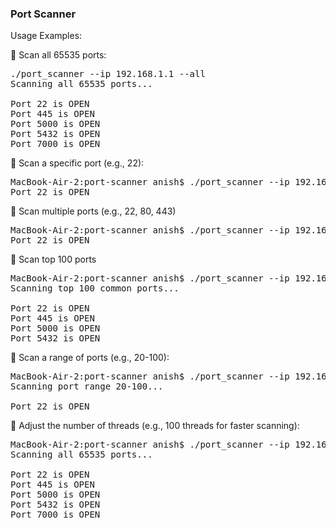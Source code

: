 ### Port Scanner

Usage Examples:

🔹 Scan all 65535 ports:
<pre>
./port_scanner --ip 192.168.1.1 --all
Scanning all 65535 ports...

Port 22 is OPEN
Port 445 is OPEN
Port 5000 is OPEN
Port 5432 is OPEN
Port 7000 is OPEN
</pre>

🔹 Scan a specific port (e.g., 22):
<pre>
MacBook-Air-2:port-scanner anish$ ./port_scanner --ip 192.168.29.79 --port 22
Port 22 is OPEN
</pre>

🔹 Scan multiple ports (e.g., 22, 80, 443)
<pre>
MacBook-Air-2:port-scanner anish$ ./port_scanner --ip 192.168.29.79 --ports 22,80,443
Port 22 is OPEN
</pre>

🔹 Scan top 100 ports
<pre>
MacBook-Air-2:port-scanner anish$ ./port_scanner --ip 192.168.29.79 --top100
Scanning top 100 common ports...

Port 22 is OPEN
Port 445 is OPEN
Port 5000 is OPEN
Port 5432 is OPEN
</pre>

🔹 Scan a range of ports (e.g., 20-100):
<pre>
MacBook-Air-2:port-scanner anish$ ./port_scanner --ip 192.168.29.79 --range 20-100
Scanning port range 20-100...

Port 22 is OPEN
</pre>

🔹 Adjust the number of threads (e.g., 100 threads for faster scanning):
<pre>
MacBook-Air-2:port-scanner anish$ ./port_scanner --ip 192.168.29.79 --all --threads 100
Scanning all 65535 ports...

Port 22 is OPEN
Port 445 is OPEN
Port 5000 is OPEN
Port 5432 is OPEN
Port 7000 is OPEN
</pre>
